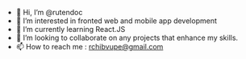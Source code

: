 - 👋 Hi, I’m @rutendoc
- 👀 I’m interested in fronted web and mobile app development
- 🌱 I’m currently learning React.JS
- 💞️ I’m looking to collaborate on any projects that enhance my skills.
- 📫 How to reach me : rchibvupe@gmail.com

<!---
rutendoc/rutendoc is a ✨ special ✨ repository because its `README.md` (this file) appears on your GitHub profile.
You can click the Preview link to take a look at your changes.
--->
